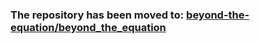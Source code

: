 ### The repository has been moved to: [beyond-the-equation/beyond_the_equation](https://github.com/beyond-the-equation/beyond_the_equation)
